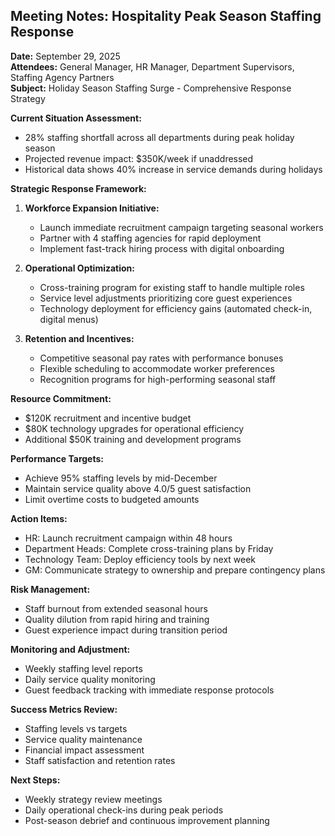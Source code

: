 ## Meeting Notes: Hospitality Peak Season Staffing Response

**Date:** September 29, 2025  
**Attendees:** General Manager, HR Manager, Department Supervisors, Staffing Agency Partners  
**Subject:** Holiday Season Staffing Surge - Comprehensive Response Strategy  

**Current Situation Assessment:**  
- 28% staffing shortfall across all departments during peak holiday season  
- Projected revenue impact: $350K/week if unaddressed  
- Historical data shows 40% increase in service demands during holidays  

**Strategic Response Framework:**  
1. **Workforce Expansion Initiative:**  
   - Launch immediate recruitment campaign targeting seasonal workers  
   - Partner with 4 staffing agencies for rapid deployment  
   - Implement fast-track hiring process with digital onboarding  

2. **Operational Optimization:**  
   - Cross-training program for existing staff to handle multiple roles  
   - Service level adjustments prioritizing core guest experiences  
   - Technology deployment for efficiency gains (automated check-in, digital menus)  

3. **Retention and Incentives:**  
   - Competitive seasonal pay rates with performance bonuses  
   - Flexible scheduling to accommodate worker preferences  
   - Recognition programs for high-performing seasonal staff  

**Resource Commitment:**  
- $120K recruitment and incentive budget  
- $80K technology upgrades for operational efficiency  
- Additional $50K training and development programs  

**Performance Targets:**  
- Achieve 95% staffing levels by mid-December  
- Maintain service quality above 4.0/5 guest satisfaction  
- Limit overtime costs to budgeted amounts  

**Action Items:**  
- HR: Launch recruitment campaign within 48 hours  
- Department Heads: Complete cross-training plans by Friday  
- Technology Team: Deploy efficiency tools by next week  
- GM: Communicate strategy to ownership and prepare contingency plans  

**Risk Management:**  
- Staff burnout from extended seasonal hours  
- Quality dilution from rapid hiring and training  
- Guest experience impact during transition period  

**Monitoring and Adjustment:**  
- Weekly staffing level reports  
- Daily service quality monitoring  
- Guest feedback tracking with immediate response protocols  

**Success Metrics Review:**  
- Staffing levels vs targets  
- Service quality maintenance  
- Financial impact assessment  
- Staff satisfaction and retention rates  

**Next Steps:**  
- Weekly strategy review meetings  
- Daily operational check-ins during peak periods  
- Post-season debrief and continuous improvement planning